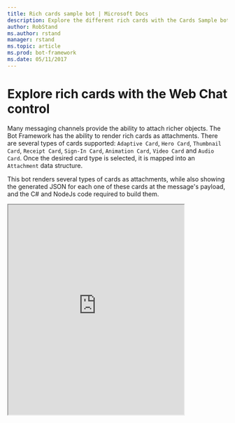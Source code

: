 ```yaml
---
title: Rich cards sample bot | Microsoft Docs
description: Explore the different rich cards with the Cards Sample bot
author: RobStand
ms.author: rstand
manager: rstand
ms.topic: article
ms.prod: bot-framework
ms.date: 05/11/2017
---
```

# Explore rich cards with the Web Chat control
Many messaging channels provide the ability to attach richer objects. The Bot Framework has the ability to render rich cards as attachments. There are several types of cards supported: `Adaptive Card`, `Hero Card`, `Thumbnail Card`, `Receipt Card`, `Sign-In Card`, `Animation Card`, `Video Card` and `Audio Card`. Once the desired card type is selected, it is mapped into an `Attachment` data structure.

This bot renders several types of cards as attachments, while also showing the generated JSON for each one of these cards at the message's payload, and the C# and NodeJs code required to build them.

<iframe style="height:480px; width:402px" src='https://webchat.botframework.com/embed/cardssamplebot?s=xDzGGjORPuQ.cwA.Eq0.tnCOfRExXIQHEb-OFpbjVQREPF9SPGAYZaerT2_feTc'></iframe>

